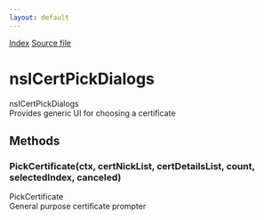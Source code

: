 ```yaml
---
layout: default
---
```

<div id='links'><a href="../index.html">Index</a>
<a href="http://dxr.mozilla.org/mozilla-central/source/security/manager/ssl/public/nsICertPickDialogs.idl">Source file</a>
</div>

# nsICertPickDialogs #
  
nsICertPickDialogs  
Provides generic UI for choosing a certificate  
  

## Methods ##

### PickCertificate(ctx, certNickList, certDetailsList, count, selectedIndex, canceled) ###
  
PickCertificate  
  General purpose certificate prompter  
  
